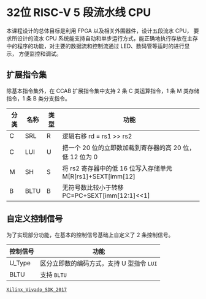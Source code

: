 # 32位 RISC-V 5 段流水线 CPU

本课程设计的总体目标是利用 FPGA 以及相关外围器件，设计五段流水 CPU，
要求所设计的流水 CPU 系统能支持自动和单步运行方式，能正确地执行存放在主存
中的程序的功能，对主要的数据流和控制流通过 LED、数码管等适时的进行显示，
方便监控和调试。

## 扩展指令集

除基本指令集外，在 CCAB 扩展指令集中支持 2 条 C 类运算指令，1 条 M 类存储指令，1 条 B 类分支指令。

| 分类 | 名称 | 类型 | 功能 |
| --- | --- | --- | --- |
| C | SRL | R | 逻辑右移 rd = rs1 >> rs2 |
| C | LUI | U | 把一个 20 位的立即数加载到寄存器的高 20 位，低 12 位为 0 |
| M | SH | S | 将 rs2 寄存器中的低 16 位写入存储单元 M\[R\[rs1\]+SEXT\[imm\[12\] |
| B | BLTU | B | 无符号数比较小于转移 PC=PC\+SEXT\[imm\[12:1\]<<1\] |

## 自定义控制信号

为了实现部分功能，在基本的控制信号基础上自定义了 2 条控制信号。

| 控制信号 | 功能 |
| --- | --- |
| U_Type | 区分立即数的编码方式，支持 U 型指令 `LUI` |
| BLTU | 支持 `BLTU` |


[`Xilinx_Vivado_SDK_2017`](https://www.xilinx.com/member/forms/download/xef-vivado.html?filename=Xilinx_Vivado_SDK_2017.4_1216_1.tar.gz)